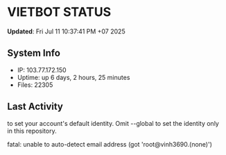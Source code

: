 # VIETBOT STATUS
**Updated**: Fri Jul 11 10:37:41 PM +07 2025

## System Info
- IP: 103.77.172.150
- Uptime: up 6 days, 2 hours, 25 minutes
- Files: 22305

## Last Activity

to set your account's default identity.
Omit --global to set the identity only in this repository.

fatal: unable to auto-detect email address (got 'root@vinh3690.(none)')

